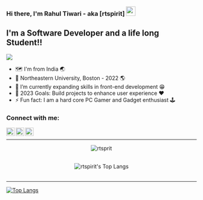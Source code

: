 ### Hi there, I'm Rahul Tiwari - aka [rtspirit] <img src="https://media.giphy.com/media/hvRJCLFzcasrR4ia7z/giphy.gif" width="25px">

## I'm a Software Developer and a life long Student!!

![](https://visitor-badge.glitch.me/badge?page_id=rtspirit.rtspirit)

- :world_map: I'm from India :earth_asia: 
- :wolf: Northeastern University, Boston - 2022 :earth_americas:
- 🌱 I’m currently expanding skills in front-end development :grin:
- 🥅 2023 Goals: Build projects to enhance user experience :heart:
- ⚡ Fun fact: I am a hard core PC Gamer and Gadget enthusiast :joystick:

### Connect with me:

[<img align="left" alt="rtspirit | Linkedin" width="22px" src="https://raw.githubusercontent.com/peterthehan/peterthehan/master/assets/linkedin.svg" />][linkedin]
[<img align="left" alt="rtspirit | Instagram" width="22px" src="https://raw.githubusercontent.com/hussainweb/hussainweb/main/icons/instagram.png" />][instagram]
[<img align="left" alt="rtspirit | Instagram" width="22px" src="https://upload.wikimedia.org/wikipedia/commons/7/7e/Gmail_icon_%282020%29.svg" />][email]

<br />

---

<p align="center"> <img src="https://readme-stats.clckblog.space/api?username=rtspirit&count_private=true&show_icons=true&theme=transparent" alt="rtsprit" />
 <br><br>

<p align="center"> <img src="https://readme-stats.clckblog.space/api/top-langs/?username=rtspirit&layout=compact" alt="rtspirit's Top Langs" /><br><br>


---

[![Top Langs](https://github-readme-stats.vercel.app/api/top-langs/?username=rtspirit&layout=compact)](https://github.com/anuraghazra/github-readme-stats)
 
 
[instagram]: https://instagram.com/rtspirit
[linkedin]: https://www.linkedin.com/in/rtiwari27/
[email]: mailto:rahultiwariofficial2020@gmail.com
